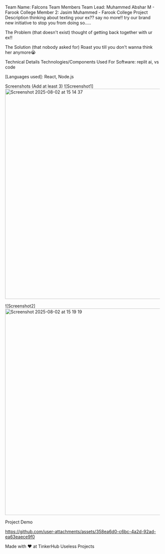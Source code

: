 Team Name: Falcons
Team Members
Team Lead: Muhammed Abshar M - Farook College
Member 2: Jasim Muhammed - Farook College
Project Description
thinking about texting your ex?? say no more!! try our brand new initiative to stop you from doing so..... 

The Problem (that doesn't exist)
thought of getting back together with ur ex!!

The Solution (that nobody asked for)
Roast you till you don't wanna think her anymore😭

Technical Details
Technologies/Components Used
For Software: replit ai, vs code

[Languages used]: React, Node.js

Screenshots (Add at least 3)
![Screenshot1] <img width="1193" height="683" alt="Screenshot 2025-08-02 at 15 14 37" src="https://github.com/user-attachments/assets/6d8b5e7d-f8e4-4450-809a-5f634bdb1edf" />


![Screenshot2]<img width="1196" height="671" alt="Screenshot 2025-08-02 at 15 19 19" src="https://github.com/user-attachments/assets/eebcb87f-26dd-46d5-8e02-e8436618068b" />


Project Demo


https://github.com/user-attachments/assets/358ea6d0-c6bc-4a2d-92ad-ea63eaece9f0




Made with ❤️ at TinkerHub Useless Projects

